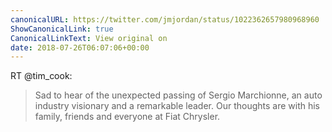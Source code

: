 ```yaml
---
canonicalURL: https://twitter.com/jmjordan/status/1022362657980968960
ShowCanonicalLink: true
CanonicalLinkText: View original on
date: 2018-07-26T06:07:06+00:00
---
```

RT @tim_cook:
> Sad to hear of the unexpected passing of Sergio Marchionne, an auto industry visionary and a remarkable leader. Our thoughts are with his family, friends and everyone at Fiat Chrysler.